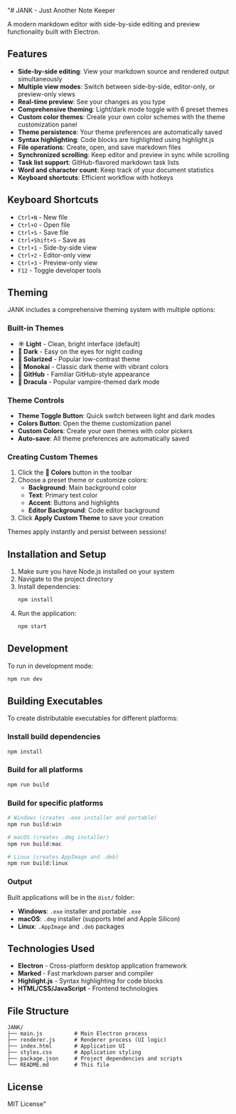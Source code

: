 "# JANK - Just Another Note Keeper

A modern markdown editor with side-by-side editing and preview functionality built with Electron.

## Features

- **Side-by-side editing**: View your markdown source and rendered output simultaneously
- **Multiple view modes**: Switch between side-by-side, editor-only, or preview-only views  
- **Real-time preview**: See your changes as you type
- **Comprehensive theming**: Light/dark mode toggle with 6 preset themes
- **Custom color themes**: Create your own color schemes with the theme customization panel
- **Theme persistence**: Your theme preferences are automatically saved
- **Syntax highlighting**: Code blocks are highlighted using highlight.js
- **File operations**: Create, open, and save markdown files
- **Synchronized scrolling**: Keep editor and preview in sync while scrolling
- **Task list support**: GitHub-flavored markdown task lists
- **Word and character count**: Keep track of your document statistics
- **Keyboard shortcuts**: Efficient workflow with hotkeys

## Keyboard Shortcuts

- `Ctrl+N` - New file
- `Ctrl+O` - Open file
- `Ctrl+S` - Save file
- `Ctrl+Shift+S` - Save as
- `Ctrl+1` - Side-by-side view
- `Ctrl+2` - Editor-only view
- `Ctrl+3` - Preview-only view
- `F12` - Toggle developer tools

## Theming

JANK includes a comprehensive theming system with multiple options:

### Built-in Themes
- **☀️ Light** - Clean, bright interface (default)
- **🌙 Dark** - Easy on the eyes for night coding
- **🌅 Solarized** - Popular low-contrast theme
- **🌃 Monokai** - Classic dark theme with vibrant colors  
- **📝 GitHub** - Familiar GitHub-style appearance
- **🧛 Dracula** - Popular vampire-themed dark mode

### Theme Controls
- **Theme Toggle Button**: Quick switch between light and dark modes
- **Colors Button**: Open the theme customization panel
- **Custom Colors**: Create your own themes with color pickers
- **Auto-save**: All theme preferences are automatically saved

### Creating Custom Themes
1. Click the **🎨 Colors** button in the toolbar
2. Choose a preset theme or customize colors:
   - **Background**: Main background color
   - **Text**: Primary text color  
   - **Accent**: Buttons and highlights
   - **Editor Background**: Code editor background
3. Click **Apply Custom Theme** to save your creation

Themes apply instantly and persist between sessions!

## Installation and Setup

1. Make sure you have Node.js installed on your system
2. Navigate to the project directory
3. Install dependencies:
   ```bash
   npm install
   ```
4. Run the application:
   ```bash
   npm start
   ```

## Development

To run in development mode:
```bash
npm run dev
```

## Building Executables

To create distributable executables for different platforms:

### Install build dependencies
```bash
npm install
```

### Build for all platforms
```bash
npm run build
```

### Build for specific platforms
```bash
# Windows (creates .exe installer and portable)
npm run build:win

# macOS (creates .dmg installer)
npm run build:mac

# Linux (creates AppImage and .deb)
npm run build:linux
```

### Output
Built applications will be in the `dist/` folder:
- **Windows**: `.exe` installer and portable `.exe`
- **macOS**: `.dmg` installer (supports Intel and Apple Silicon)
- **Linux**: `.AppImage` and `.deb` packages

## Technologies Used

- **Electron** - Cross-platform desktop application framework
- **Marked** - Fast markdown parser and compiler
- **Highlight.js** - Syntax highlighting for code blocks
- **HTML/CSS/JavaScript** - Frontend technologies

## File Structure

```
JANK/
├── main.js          # Main Electron process
├── renderer.js      # Renderer process (UI logic)
├── index.html       # Application UI
├── styles.css       # Application styling
├── package.json     # Project dependencies and scripts
└── README.md        # This file
```

## License

MIT License" 
